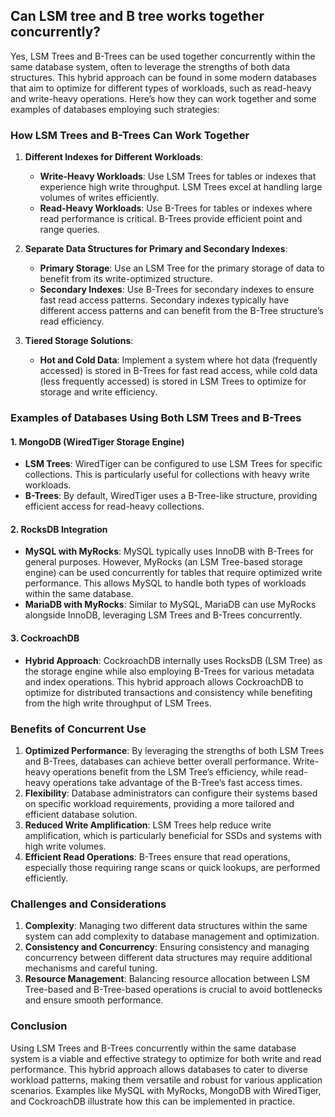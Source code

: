 ## Can LSM tree and B tree works together concurrently?

Yes, LSM Trees and B-Trees can be used together concurrently within the same database system, often to leverage the strengths of both data structures. This hybrid approach can be found in some modern databases that aim to optimize for different types of workloads, such as read-heavy and write-heavy operations. Here’s how they can work together and some examples of databases employing such strategies:

### How LSM Trees and B-Trees Can Work Together

1. **Different Indexes for Different Workloads**:
    - **Write-Heavy Workloads**: Use LSM Trees for tables or indexes that experience high write throughput. LSM Trees excel at handling large volumes of writes efficiently.
    - **Read-Heavy Workloads**: Use B-Trees for tables or indexes where read performance is critical. B-Trees provide efficient point and range queries.

2. **Separate Data Structures for Primary and Secondary Indexes**:
    - **Primary Storage**: Use an LSM Tree for the primary storage of data to benefit from its write-optimized structure.
    - **Secondary Indexes**: Use B-Trees for secondary indexes to ensure fast read access patterns. Secondary indexes typically have different access patterns and can benefit from the B-Tree structure’s read efficiency.

3. **Tiered Storage Solutions**:
    - **Hot and Cold Data**: Implement a system where hot data (frequently accessed) is stored in B-Trees for fast read access, while cold data (less frequently accessed) is stored in LSM Trees to optimize for storage and write efficiency.

### Examples of Databases Using Both LSM Trees and B-Trees

#### 1. **MongoDB (WiredTiger Storage Engine)**
- **LSM Trees**: WiredTiger can be configured to use LSM Trees for specific collections. This is particularly useful for collections with heavy write workloads.
- **B-Trees**: By default, WiredTiger uses a B-Tree-like structure, providing efficient access for read-heavy collections.

#### 2. **RocksDB Integration**
- **MySQL with MyRocks**: MySQL typically uses InnoDB with B-Trees for general purposes. However, MyRocks (an LSM Tree-based storage engine) can be used concurrently for tables that require optimized write performance. This allows MySQL to handle both types of workloads within the same database.
- **MariaDB with MyRocks**: Similar to MySQL, MariaDB can use MyRocks alongside InnoDB, leveraging LSM Trees and B-Trees concurrently.

#### 3. **CockroachDB**
- **Hybrid Approach**: CockroachDB internally uses RocksDB (LSM Tree) as the storage engine while also employing B-Trees for various metadata and index operations. This hybrid approach allows CockroachDB to optimize for distributed transactions and consistency while benefiting from the high write throughput of LSM Trees.

### Benefits of Concurrent Use

1. **Optimized Performance**: By leveraging the strengths of both LSM Trees and B-Trees, databases can achieve better overall performance. Write-heavy operations benefit from the LSM Tree’s efficiency, while read-heavy operations take advantage of the B-Tree’s fast access times.
2. **Flexibility**: Database administrators can configure their systems based on specific workload requirements, providing a more tailored and efficient database solution.
3. **Reduced Write Amplification**: LSM Trees help reduce write amplification, which is particularly beneficial for SSDs and systems with high write volumes.
4. **Efficient Read Operations**: B-Trees ensure that read operations, especially those requiring range scans or quick lookups, are performed efficiently.

### Challenges and Considerations

1. **Complexity**: Managing two different data structures within the same system can add complexity to database management and optimization.
2. **Consistency and Concurrency**: Ensuring consistency and managing concurrency between different data structures may require additional mechanisms and careful tuning.
3. **Resource Management**: Balancing resource allocation between LSM Tree-based and B-Tree-based operations is crucial to avoid bottlenecks and ensure smooth performance.

### Conclusion

Using LSM Trees and B-Trees concurrently within the same database system is a viable and effective strategy to optimize for both write and read performance. This hybrid approach allows databases to cater to diverse workload patterns, making them versatile and robust for various application scenarios. Examples like MySQL with MyRocks, MongoDB with WiredTiger, and CockroachDB illustrate how this can be implemented in practice.